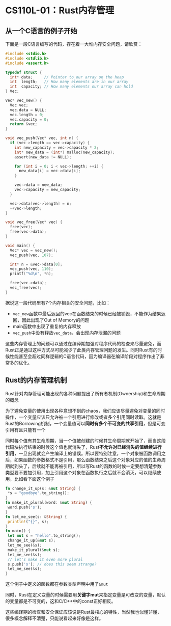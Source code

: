 # CS110L-01：Rust内存管理

## 从一个C语言的例子开始

下面是一段C语言编写的代码，存在着一大堆内存安全问题，请欣赏：

```C
#include <stdio.h>
#include <stdlib.h>
#include <assert.h>

typedef struct {
  int* data;     // Pointer to our array on the heap
  int  length;   // How many elements are in our array
  int  capacity; // How many elements our array can hold
} Vec;

Vec* vec_new() {
  Vec vec;
  vec.data = NULL;
  vec.length = 0;
  vec.capacity = 0;
  return &vec;
}

void vec_push(Vec* vec, int n) {
  if (vec->length == vec->capacity) {
    int new_capacity = vec->capacity * 2;
    int* new_data = (int*) malloc(new_capacity);
    assert(new_data != NULL);

    for (int i = 0; i < vec->length; ++i) {
      new_data[i] = vec->data[i];
    }

    vec->data = new_data;
    vec->capacity = new_capacity;
  }

  vec->data[vec->length] = n;
  ++vec->length;
}

void vec_free(Vec* vec) {
  free(vec);
  free(vec->data);
}

void main() {
  Vec* vec = vec_new();
  vec_push(vec, 107);

  int* n = &vec->data[0];
  vec_push(vec, 110);
  printf("%d\n", *n);

  free(vec->data);
  vec_free(vec);
}
```

据说这一段代码里有7个内存相关的安全问题，比如：

- `vec_new`函数中最后返回的vec在函数结束的时候已经被销毁，不能作为结果返回，因此出现了Out of Memory的问题
- main函数中出现了重复的内存释放
- `vec_push`中没有释放`vec_data`，会出现内存泄漏的问题

这些内存管理上的问题可以通过在编译期加强对程序代码的检查来尽量避免，而Rust正是通过这种方式尽可能减少了此类内存管理问题的发生。同时Rust有的时候性能甚至会超过同样逻辑的C语言代码，因为编译器在编译阶段对程序作出了非常多的优化。

## Rust的内存管理机制

Rust针对内存管理可能出现的各种问题提出了所有者机制(Ownership)和生命周期的概念

为了避免变量的使用出现各种意想不到的chaos，我们应该尽量避免对变量的同时操作，一个变量应该只允许被一个引用进行修改或者多个引用同时读取。这就是Rust的Borrowing机制，一个变量值可以**同时有多个不可变的共享引用**，但是可变引用有且只能有一个

同时每个值有其生命周期，当一个值被创建的时候其生命周期就开始了，而当这段代码块执行结束的时候这个值也就消失了，Rust**不允许对已经消失的值继续进行引用**，一旦出现就会产生编译上的错误。所以要特别注意，一个对象被函数调用之后，如果函数的参数格式不是引用，那么函数结束之后这个对象对应的值的生命周期就到头了，后续就不能再被引用，所以写Rust的函数的时候一定要想清楚参数类型要不要加引用，加上引用这个对象在函数执行之后就不会消灭，可以继续使用，比如看下面这个例子

```rust
fn change_it_up(s: &mut String) {
 *s = "goodbye".to_string();
}
fn make_it_plural(word: &mut String) {
 word.push('s');
}
fn let_me_see(s: &String) {
 println!("{}", s);
}
fn main() {
 let mut s = "hello".to_string();
 change_it_up(&mut s);
 let_me_see(&s);
 make_it_plural(&mut s);
 let_me_see(&s);
 // let's make it even more plural
 s.push('s'); // does this seem strange?
 let_me_see(&s);
}
```

这个例子中定义的函数都在参数类型声明中用了`&mut` 

同时，Rust在定义变量的时候需要用**关键字mut**来指定变量是可改变的变量，默认的变量都是不可变的，这和C/C++中的const正好相反。

这些编译期的检查和安全保证应该说是Rust最核心的特性，当然我也似懂非懂，很多概念解释不清楚，只能说看起来好像是这样。

